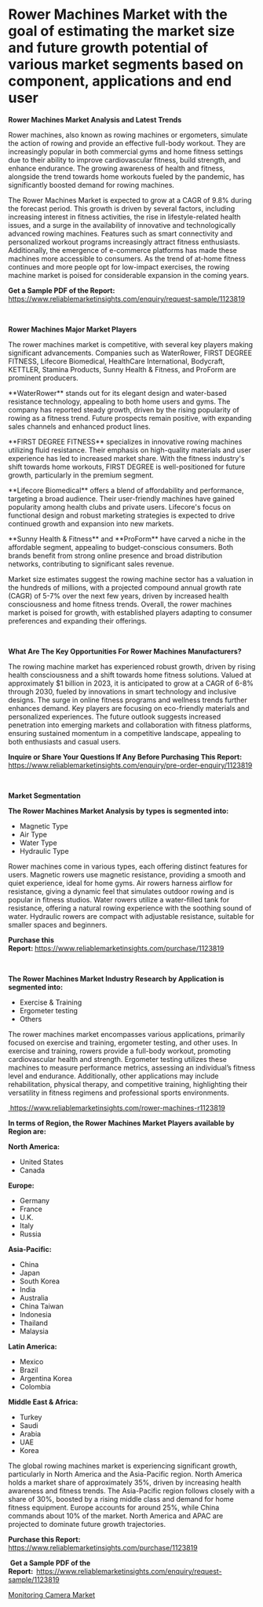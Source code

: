 <p><h1>Rower Machines Market with the goal of estimating the market size and future growth potential of various market segments based on component, applications and end user</h1></p><p><strong>Rower Machines Market Analysis and Latest Trends</strong></p>
<p><p>Rower machines, also known as rowing machines or ergometers, simulate the action of rowing and provide an effective full-body workout. They are increasingly popular in both commercial gyms and home fitness settings due to their ability to improve cardiovascular fitness, build strength, and enhance endurance. The growing awareness of health and fitness, alongside the trend towards home workouts fueled by the pandemic, has significantly boosted demand for rowing machines.</p><p>The Rower Machines Market is expected to grow at a CAGR of 9.8% during the forecast period. This growth is driven by several factors, including increasing interest in fitness activities, the rise in lifestyle-related health issues, and a surge in the availability of innovative and technologically advanced rowing machines. Features such as smart connectivity and personalized workout programs increasingly attract fitness enthusiasts. Additionally, the emergence of e-commerce platforms has made these machines more accessible to consumers. As the trend of at-home fitness continues and more people opt for low-impact exercises, the rowing machine market is poised for considerable expansion in the coming years.</p></p>
<p><strong>Get a Sample PDF of the Report:&nbsp;</strong> <a href="https://www.reliablemarketinsights.com/enquiry/request-sample/1123819?utm_campaign=2282&utm_medium=2&utm_source=Github&utm_content=ia&utm_term=18022025&utm_id=rower-machines">https://www.reliablemarketinsights.com/enquiry/request-sample/1123819</a></p>
<p>&nbsp;</p>
<p><strong>Rower Machines Major Market Players</strong></p>
<p><p>The rower machines market is competitive, with several key players making significant advancements. Companies such as WaterRower, FIRST DEGREE FITNESS, Lifecore Biomedical, HealthCare International, Bodycraft, KETTLER, Stamina Products, Sunny Health & Fitness, and ProForm are prominent producers.</p><p>**WaterRower** stands out for its elegant design and water-based resistance technology, appealing to both home users and gyms. The company has reported steady growth, driven by the rising popularity of rowing as a fitness trend. Future prospects remain positive, with expanding sales channels and enhanced product lines.</p><p>**FIRST DEGREE FITNESS** specializes in innovative rowing machines utilizing fluid resistance. Their emphasis on high-quality materials and user experience has led to increased market share. With the fitness industry's shift towards home workouts, FIRST DEGREE is well-positioned for future growth, particularly in the premium segment.</p><p>**Lifecore Biomedical** offers a blend of affordability and performance, targeting a broad audience. Their user-friendly machines have gained popularity among health clubs and private users. Lifecore's focus on functional design and robust marketing strategies is expected to drive continued growth and expansion into new markets.</p><p>**Sunny Health & Fitness** and **ProForm** have carved a niche in the affordable segment, appealing to budget-conscious consumers. Both brands benefit from strong online presence and broad distribution networks, contributing to significant sales revenue.</p><p>Market size estimates suggest the rowing machine sector has a valuation in the hundreds of millions, with a projected compound annual growth rate (CAGR) of 5-7% over the next few years, driven by increased health consciousness and home fitness trends. Overall, the rower machines market is poised for growth, with established players adapting to consumer preferences and expanding their offerings.</p></p>
<p>&nbsp;</p>
<p><strong>What Are The Key Opportunities For Rower Machines Manufacturers?</strong></p>
<p><p>The rowing machine market has experienced robust growth, driven by rising health consciousness and a shift towards home fitness solutions. Valued at approximately $1 billion in 2023, it is anticipated to grow at a CAGR of 6-8% through 2030, fueled by innovations in smart technology and inclusive designs. The surge in online fitness programs and wellness trends further enhances demand. Key players are focusing on eco-friendly materials and personalized experiences. The future outlook suggests increased penetration into emerging markets and collaboration with fitness platforms, ensuring sustained momentum in a competitive landscape, appealing to both enthusiasts and casual users.</p></p>
<p><strong>Inquire or Share Your Questions If Any Before Purchasing This Report:</strong> <a href="https://www.reliablemarketinsights.com/enquiry/pre-order-enquiry/1123819?utm_campaign=2282&utm_medium=2&utm_source=Github&utm_content=ia&utm_term=18022025&utm_id=rower-machines">https://www.reliablemarketinsights.com/enquiry/pre-order-enquiry/1123819</a></p>
<p>&nbsp;</p>
<p><strong>Market Segmentation</strong></p>
<p><strong>The Rower Machines Market Analysis by types is segmented into:</strong></p>
<p><ul><li>Magnetic Type</li><li>Air Type</li><li>Water Type</li><li>Hydraulic Type</li></ul></p>
<p><p>Rower machines come in various types, each offering distinct features for users. Magnetic rowers use magnetic resistance, providing a smooth and quiet experience, ideal for home gyms. Air rowers harness airflow for resistance, giving a dynamic feel that simulates outdoor rowing and is popular in fitness studios. Water rowers utilize a water-filled tank for resistance, offering a natural rowing experience with the soothing sound of water. Hydraulic rowers are compact with adjustable resistance, suitable for smaller spaces and beginners.</p></p>
<p><strong>Purchase this Report:&nbsp;</strong><a href="https://www.reliablemarketinsights.com/purchase/1123819?utm_campaign=2282&utm_medium=2&utm_source=Github&utm_content=ia&utm_term=18022025&utm_id=rower-machines">https://www.reliablemarketinsights.com/purchase/1123819</a></p>
<p>&nbsp;</p>
<p><strong>The Rower Machines Market Industry Research by Application is segmented into:</strong></p>
<p><ul><li>Exercise & Training</li><li>Ergometer testing</li><li>Others</li></ul></p>
<p><p>The rower machines market encompasses various applications, primarily focused on exercise and training, ergometer testing, and other uses. In exercise and training, rowers provide a full-body workout, promoting cardiovascular health and strength. Ergometer testing utilizes these machines to measure performance metrics, assessing an individual’s fitness level and endurance. Additionally, other applications may include rehabilitation, physical therapy, and competitive training, highlighting their versatility in fitness regimens and professional sports environments.</p></p>
<p><a href="https://www.reliablemarketinsights.com/rower-machines-r1123819?utm_campaign=2282&utm_medium=2&utm_source=Github&utm_content=ia&utm_term=18022025&utm_id=rower-machines">&nbsp;https://www.reliablemarketinsights.com/rower-machines-r1123819</a></p>
<p><strong>In terms of Region, the Rower Machines Market Players available by Region are:</strong></p>
<p>
    <p> <strong> North America: </strong>
        <ul>
            <li>United States</li>
            <li>Canada</li>
        </ul>
        </p> 
    <p> <strong> Europe: </strong>
        <ul>
            <li>Germany</li>
            <li>France</li>
            <li>U.K.</li>
            <li>Italy</li>
            <li>Russia</li>
        </ul>
        </p> 
    <p> <strong> Asia-Pacific: </strong>
        <ul>
            <li>China</li>
            <li>Japan</li>
            <li>South Korea</li>
            <li>India</li>
            <li>Australia</li>
            <li>China Taiwan</li>
            <li>Indonesia</li>
            <li>Thailand</li>
            <li>Malaysia</li>
        </ul>
        </p> 
    <p> <strong> Latin America: </strong>
        <ul>
            <li>Mexico</li>
            <li>Brazil</li>
            <li>Argentina Korea</li>
            <li>Colombia</li>
        </ul>
        </p> 
    <p> <strong> Middle East & Africa: </strong>
        <ul>
            <li>Turkey</li>
            <li>Saudi</li>
            <li>Arabia</li>
            <li>UAE</li>
            <li>Korea</li>
        </ul>
    </p>
    </p>
<p><p>The global rowing machines market is experiencing significant growth, particularly in North America and the Asia-Pacific region. North America holds a market share of approximately 35%, driven by increasing health awareness and fitness trends. The Asia-Pacific region follows closely with a share of 30%, boosted by a rising middle class and demand for home fitness equipment. Europe accounts for around 25%, while China commands about 10% of the market. North America and APAC are projected to dominate future growth trajectories.</p></p>
<p><strong>Purchase this Report: </strong><a href="https://www.reliablemarketinsights.com/purchase/1123819?utm_campaign=2282&utm_medium=2&utm_source=Github&utm_content=ia&utm_term=18022025&utm_id=rower-machines">https://www.reliablemarketinsights.com/purchase/1123819</a></p>
<p>&nbsp;<strong>Get a Sample PDF of the Report:&nbsp;&nbsp;</strong><a href="https://www.reliablemarketinsights.com/enquiry/request-sample/1123819?utm_campaign=2282&utm_medium=2&utm_source=Github&utm_content=ia&utm_term=18022025&utm_id=rower-machines">https://www.reliablemarketinsights.com/enquiry/request-sample/1123819</a></p>
<p><strong></strong></p>
<p><p><a href="https://github.com/sherikacas30/Market-Research-Report-List-1/blob/main/monitoring-camera-market.md?utm_campaign=2282&utm_medium=2&utm_source=Github&utm_content=ia&utm_term=18022025&utm_id=rower-machines">Monitoring Camera Market</a></p></p>